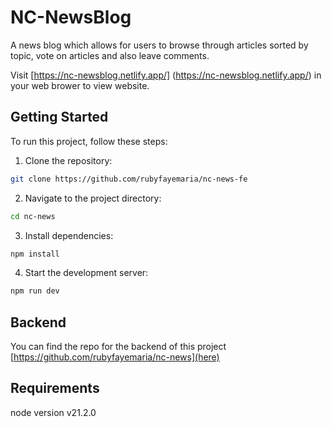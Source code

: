 # NC-NewsBlog

A news blog which allows for users to browse through articles sorted by topic, vote on articles and also leave comments.

Visit [https://nc-newsblog.netlify.app/] (https://nc-newsblog.netlify.app/) in your web brower to view website.

## Getting Started

To run this project, follow these steps:

1. Clone the repository:

```sh
git clone https://github.com/rubyfayemaria/nc-news-fe
```

2. Navigate to the project directory:

```sh
cd nc-news
```

3. Install dependencies:

```sh
npm install
```

4. Start the development server:

```sh
npm run dev
```

## Backend

You can find the repo for the backend of this project [https://github.com/rubyfayemaria/nc-news](here)

## Requirements
node version v21.2.0

